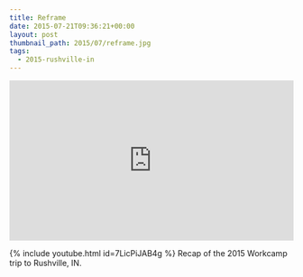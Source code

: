 ```yaml
---
title: Reframe
date: 2015-07-21T09:36:21+00:00
layout: post
thumbnail_path: 2015/07/reframe.jpg
tags:
  - 2015-rushville-in
---
```

<style>.embed-container { position: relative; padding-bottom: 56.25%; height: 0; overflow: hidden; max-width: 100%; } .embed-container iframe, .embed-container object, .embed-container embed { position: absolute; top: 0; left: 0; width: 100%; height: 100%; }</style><div class='embed-container'><iframe src="https://www.youtube.com/embed/7LicPiJAB4g/" frameborder="0" allowfullscreen></iframe></div>
{% include youtube.html id=7LicPiJAB4g %}
Recap of the 2015 Workcamp trip to Rushville, IN.
